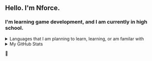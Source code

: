 ## Hello. I'm Nforce.
### I'm learning game development, and I am currently in high school.
[comment]: <> (`&emsp;` can be used for big boy spaces, but rn idrc)
<details>
  <summary>Languages that I am planning to learn, learning, or am familar with</summary>
  - GLua (novice/intermediate)<br/>
  - Nodejs (novice)<br/>
  - C++ (novice/planning to learn)<br/>
  - C# (planning to learn)
</details>

<details>
  <summary>My GitHub Stats</summary>
  
  <img align="left" alt="Nforce's Stats" src="https://github-readme-stats-nu-swart.vercel.app/api?username=nforcessp&show_icons=true&hide_border=true"/>
</details>

[comment]: <> (yt and other websites can go here later)

:wave:

